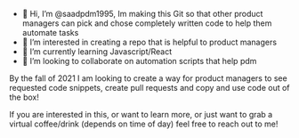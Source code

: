 - 👋 Hi, I’m @saadpdm1995, Im making this Git so that other product managers can pick and chose completely written code to help them automate tasks
- 👀 I’m interested in creating a repo that is helpful to product managers
- 🌱 I’m currently learning Javascript/React 
- 💞️ I’m looking to collaborate on automation scripts that help pdm

By the fall of 2021 I am looking to create a way for product managers to see requested code snippets, create pull requests and copy and use code out of the box!

If you are interested in this, or want to learn more, or just want to grab a virtual coffee/drink (depends on time of day) feel free to reach out to me!

<!---
saadpdm1995/saadpdm1995 is a ✨ special ✨ repository because its `README.md` (this file) appears on your GitHub profile.
You can click the Preview link to take a look at your changes.
--->
